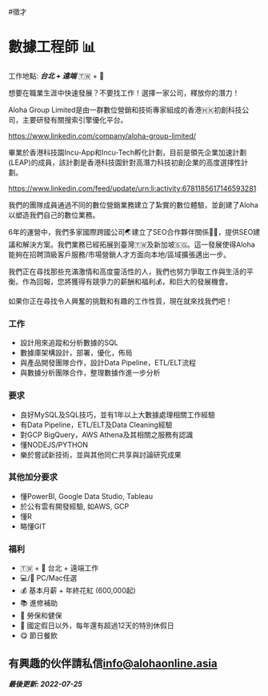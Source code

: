 #徵才

# 數據工程師 📊
工作地點: **_台北 + 遠端_** 🇹🇼 + 🏡


想要在職業生涯中快速發展？不要找工作！選擇一家公司，釋放你的潛力！

Aloha Group Limited是由一群數位營銷和技術專家組成的香港🇭🇰初創科技公司，主要研發有關搜索引擎優化平台。

<https://www.linkedin.com/company/aloha-group-limited/>

畢業於香港科技園Incu-App和Incu-Tech孵化計劃，目前是領先企業加速計劃(LEAP)的成員，該計劃是香港科技園針對高潛力科技初創企業的高度選擇性計劃。

<https://www.linkedin.com/feed/update/urn:li:activity:6781185617146593281>

我們的團隊成員通過不同的數位營銷業務建立了紮實的數位體驗，並創建了Aloha以塑造我們自己的數位業務。

6年的運營中，我們多家國際跨國公司🌏建立了SEO合作夥伴關係🤝🏼，提供SEO建議和解決方案。我們業務已經拓展到臺灣🇹🇼及新加坡🇸🇬。這一發展使得Aloha能夠在招聘頂級客戶服務/市場營銷人才方面向本地/區域擴張邁出一步。

我們正在尋找那些充滿激情和高度靈活性的人，我們也努力爭取工作與生活的平衡。作為回報，您將獲得有競爭力的薪酬和福利💰，和巨大的發展機會。

如果你正在尋找令人興奮的挑戰和有趣的工作性質，現在就來找我們吧！


### 工作
- 設計用來追蹤和分析數據的SQL
- 數據庫架構設計，部署，優化，佈局
- 與產品開發團隊合作，設計Data Pipeline，ETL/ELT流程
- 與數據分析團隊合作，整理數據作進一步分析

### 要求
- 良好MySQL及SQL技巧，並有1年以上大數據處理相關工作經驗
- 有Data Pipeline，ETL/ELT及Data Cleaning經驗 
- 對GCP BigQuery，AWS Athena及其相關之服務有認識
- 懂NODEJS/PYTHON
- 樂於嘗試新技術，並與其他同仁共享與討論研究成果

### 其他加分要求
- 懂PowerBI, Google Data Studio, Tableau
- 於公有雲有開發經驗, 如AWS, GCP
- 懂R
- 略懂GIT

### 福利
- 🇹🇼 + 🏡 台北 + 遠端工作
- 💻/🍎 PC/Mac任選
- 💰 基本月薪 + 年終花紅 (600,000起)
- 📚 進修補助
- 🏥 勞保和健保
- 🧳 國定假日以外，每年還有超過12天的特別休假日
- 😋 節日餐飲

## 有興趣的伙伴請私信<info@alohaonline.asia>

__*最後更新: 2022-07-25*__
